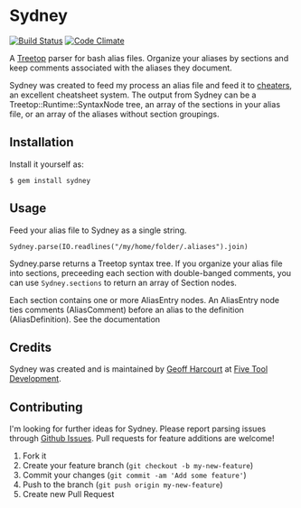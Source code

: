 # Sydney

[![Build Status](https://travis-ci.org/geoffharcourt/sydney.png?branch=master)](undefined)
[![Code Climate](https://codeclimate.com/badge.png)](https://codeclimate.com/github/geoffharcourt/sydney)

A [Treetop](https://github.com/nathansobo/treetop) parser for bash alias files. Organize your aliases by sections and keep comments associated with the aliases they document.

Sydney was created to feed my process an alias file and feed it to
[cheaters](http://github.com/brettterpstra/cheaters), an excellent
cheatsheet system. The output from Sydney can be a Treetop::Runtime::SyntaxNode tree, an array of the sections in your alias file, or an array of the aliases without section groupings.

## Installation

Install it yourself as:

    $ gem install sydney

## Usage

Feed your alias file to Sydney as a single string.

    Sydney.parse(IO.readlines("/my/home/folder/.aliases").join)

Sydney.parse returns a Treetop syntax tree. If you organize your alias
file into sections, preceeding each section with double-banged comments,
you can use `Sydney.sections` to return an array of Section nodes.

Each section contains one or more AliasEntry nodes. An AliasEntry node
ties comments (AliasComment) before an alias to the definition
(AliasDefinition). See the documentation

## Credits
Sydney was created and is maintained by [Geoff Harcourt](http://github.com/geoffharcourt) at [Five Tool Development](http://fivetool.io).

## Contributing

I'm looking for further ideas for Sydney. Please report parsing issues through [Github Issues](https://github.com/geoffharcourt/sydney/issues). Pull requests for feature additions are welcome!

1. Fork it
2. Create your feature branch (`git checkout -b my-new-feature`)
3. Commit your changes (`git commit -am 'Add some feature'`)
4. Push to the branch (`git push origin my-new-feature`)
5. Create new Pull Request